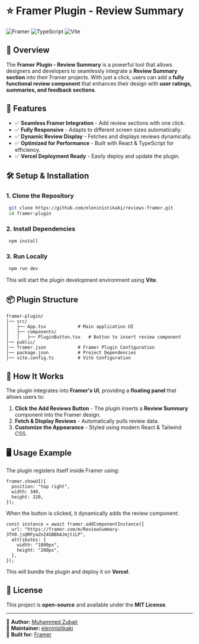 # ⭐ Framer Plugin - Review Summary

![Framer](https://img.shields.io/badge/Built%20for-Framer-blue) ![TypeScript](https://img.shields.io/badge/Powered%20by-TypeScript-informational) ![Vite](https://img.shields.io/badge/Bundler-Vite-blueviolet)  

## 📌 Overview
The **Framer Plugin - Review Summary** is a powerful tool that allows designers and developers to seamlessly integrate a **Review Summary section** into their Framer projects. With just a click, users can add a **fully functional review component** that enhances their design with **user ratings, summaries, and feedback sections**.

## 🚀 Features
- ✅ **Seamless Framer Integration** - Add review sections with one click.
- ✅ **Fully Responsive** - Adapts to different screen sizes automatically.
- ✅ **Dynamic Review Display** - Fetches and displays reviews dynamically.
- ✅ **Optimized for Performance** - Built with React & TypeScript for efficiency.
- ✅ **Vercel Deployment Ready** - Easily deploy and update the plugin.

## 🛠️ Setup & Installation
### **1. Clone the Repository**
```sh
 git clone https://github.com/eleninistikaki/reviews-framer.git
 cd framer-plugin
```

### **2. Install Dependencies**
```sh
 npm install
```

### **3. Run Locally**
```sh
 npm run dev
```
This will start the plugin development environment using **Vite**.

## 📦 Plugin Structure
```
framer-plugin/
│── src/
│   ├── App.tsx            # Main application UI
│   ├── components/
│   │   ├── PluginButton.tsx   # Button to insert review component
│── public/
│── framer.json            # Framer Plugin Configuration
│── package.json           # Project Dependencies
│── vite.config.ts         # Vite Configuration
```

## 🎨 How It Works
The plugin integrates into **Framer's UI**, providing a **floating panel** that allows users to:
1. **Click the Add Reviews Button** - The plugin inserts a **Review Summary** component into the Framer design.
2. **Fetch & Display Reviews** - Automatically pulls review data.
3. **Customize the Appearance** - Styled using modern React & Tailwind CSS.

## 🖥️ Usage Example
The plugin registers itself inside Framer using:
```tsx
framer.showUI({
  position: "top right",
  width: 340,
  height: 320,
});
```
When the button is clicked, it dynamically adds the review component:
```tsx
const instance = await framer.addComponentInstance({
  url: "https://framer.com/m/ReviewSummary-3TV0.js@RFyaZnZ4GBBbAJmjtiLP",
  attributes: {
    width: "1800px",
    height: "200px",
  },
});
```

This will bundle the plugin and deploy it on **Vercel**.

## 📄 License
This project is **open-source** and available under the **MIT License**.

---

📌 **Author:** [Muhammed Zubair](https://github.com/engrmzubair)  
📌 **Maintainer:** [eleninistikaki](https://github.com/eleninistikaki)  
📌 **Built for:** [Framer](https://www.framer.com/)  

